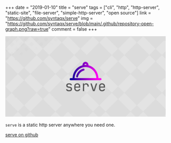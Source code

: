 +++
date = "2019-01-10"
title = "serve"
tags = ["cli", "http", "http-server", "static-site", "file-server", "simple-http-server", "open source"]
link = "https://github.com/syntaqx/serve"
img = "https://github.com/syntaqx/serve/blob/main/.github/repository-open-graph.png?raw=true"
comment = false
+++

<!-- more -->

![serve](https://github.com/syntaqx/serve/blob/main/.github/repository-open-graph.png?raw=true)

`serve` is a static http server anywhere you need one.

[serve on github](https://github.com/syntaqx/serve)


